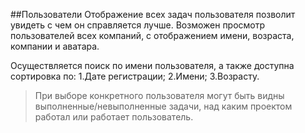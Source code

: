 ##Пользователи
Отображение всех задач пользователя позволит увидеть с чем он справляется лучше.
Возможен просмотр пользователей всех компаний, с отображением имени, возраста, компании и аватара. 

Осуществляется поиск по имени пользователя, а также доступна сортировка по:
1.Дате регистрации;
2.Имени;
3.Возрасту. 

> При выборе конкретного пользователя могут быть видны выполненные/невыполненные задачи, 
над каким проектом работал или работает пользователь. 
